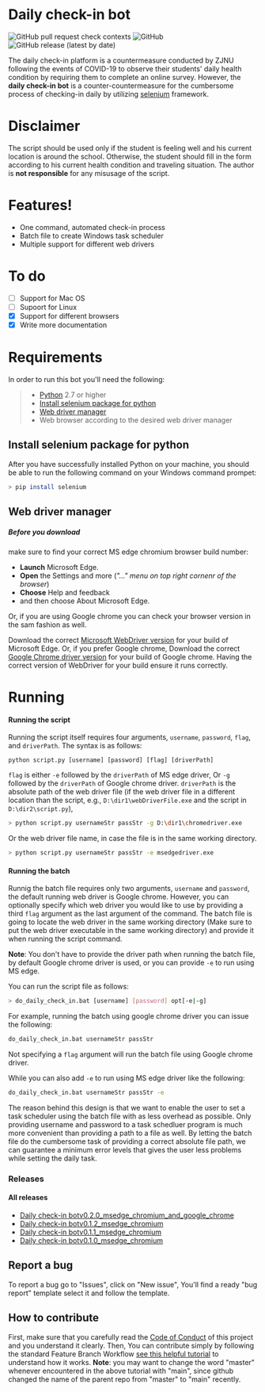 # Daily check-in bot

![GitHub pull request check contexts](https://img.shields.io/github/status/contexts/pulls/hema-001/Daily-check-in-bot/2) ![GitHub](https://img.shields.io/github/license/hema-001/Daily-check-in-bot) ![GitHub release (latest by date)](https://img.shields.io/github/v/release/hema-001/Daily-check-in-bot) 

The daily check-in platform is a countermeasure conducted by ZJNU following the events of COVID-19 to observe their students' daily health condition by requiring them to complete an online survey. However, the **daily check-in bot** is a counter-countermeasure for the cumbersome process of checking-in daily by utilizing [selenium](https://www.selenium.dev/) framework.

# Disclaimer
The script should be used only if the student is feeling well and his current location is around the school. Otherwise, the student should fill in the form according to his current health condition and traveling situation. 
The author is **not responsible** for any misusage of the script.

# Features!
  - One command, automated check-in process
  - Batch file to create Windows task scheduler
  - Multiple support for different web drivers

# To do
  - [ ] Support for Mac OS
  - [ ] Supoort for Linux
  - [x] Support for different browsers
  - [x] Write more documentation

# Requirements
In order to run this bot you'll need the following:
> - [Python](https://www.python.org/downloads/) 2.7 or higher
> - [Install selenium package for python](#Install-selenium-package-for-python)
> - [Web driver manager](#Web-driver-manager)
> - Web browser according to the desired web driver manager

## Install selenium package for python
After you have successfully installed Python on your machine, you should be able to run the following command on your Windows command prompet:
```sh
> pip install selenium
```
## Web driver manager
##### Before you download
make sure to find your correct MS edge chromium browser build number: 
- **Launch** Microsoft Edge. 
- **Open** the Settings and more (*"..." menu on top right cornenr of the browser*)
- **Choose** Help and feedback 
- and then choose About Microsoft Edge. 

Or, if you are using Google chrome you can check your browser version in the sam fashion as well.

Download the correct [Microsoft WebDriver version](https://developer.microsoft.com/en-us/microsoft-edge/tools/webdriver/) for your build of Microsoft Edge.
Or, if you prefer Google chrome, Download the correct [Google Chrome driver version](https://chromedriver.chromium.org/downloads) for your build of Google chrome. 
Having the correct version of WebDriver for your build ensure it runs correctly.

# Running
#### Running the script
Running the script itself requires four arguments, `username`, `password`, `flag`, and `driverPath`. The syntax is as follows:
```
python script.py [username] [password] [flag] [driverPath]
```
`flag` is either `-e` followed by the `driverPath` of MS edge driver, Or `-g` followed by the `driverPath` of Google chrome driver.
`driverPath` is the absolute path of the web driver file (if the web driver file in a different location than the script, e.g., `D:\dir1\webDriverFile.exe` and the script in `D:\dir2\script.py`),
```sh
> python script.py usernameStr passStr -g D:\dir1\chromedriver.exe
```
Or the web driver file name, in case the file is in the same working directory.
```sh
> python script.py usernameStr passStr -e msedgedriver.exe
```
#### Running the batch
Runnig the batch file requires only two arguments, `username` and `password`, the default running web driver is Google chrome. However, you can optionally specify which web driver you would like to use by providing a third `flag` argument as the last argument of the command.
The batch file is going to locate the web driver in the same working directory (Make sure to put the web driver executable in the same working directory) and provide it when running the script command.

**Note**: You don't have to provide the driver path when running the batch file, by default Google chrome driver is used, or you can provide `-e` to run using MS edge.

You can run the script file as follows:
```sh
> do_daily_check_in.bat [username] [password] opt[-e|-g]
```

For example, running the batch using google chrome driver you can issue the following:
 ```sh
 do_daily_check_in.bat usernameStr passStr 
 ```
Not specifying a `flag` argument will run the batch file using Google chrome driver.

While you can also add `-e` to run using MS edge driver like the following:
 ```sh
 do_daily_check_in.bat usernameStr passStr -e
 ```

The reason behind this design is that we want to enable the user to set a task scheduler using the batch file with as less overhead as possible.
Only providing username and password to a task schedluer program is much more convenient than providing a path to a file as well. By letting the batch file do the cumbersome task of providing a correct absolute file path, we can guarantee a minimum error levels that gives the user less problems while setting the daily task.
### Releases 
#### All releases 

* [Daily check-in botv0.2.0_msedge_chromium_and_google_chrome](https://github.com/hema-001/Daily-check-in-bot/releases/tag/v0.2.0)
* [Daily check-in botv0.1.2_msedge_chromium](https://github.com/hema-001/Daily-check-in-bot/releases/tag/v0.1.2)
* [Daily check-in botv0.1.1_msedge_chromium](https://github.com/hema-001/Daily-check-in-bot/releases/tag/v0.1.1)
* [Daily check-in botv0.1.0_msedge_chromium](https://github.com/hema-001/Daily-check-in-bot/releases/tag/v0.1.0)

## Report a bug
To report a bug go to "Issues", click on "New issue", You'll find a ready "bug report" template select it and follow the template.

## How to contribute
First, make sure that you carefully read the [Code of Conduct](https://github.com/hema-001/Daily-check-in-bot/blob/main/CODE_OF_CONDUCT.md) of this project and you understand it clearly.
Then, You can contribute simply by following the standard Feature Branch Workflow [see this helpful tutorial](https://www.atlassian.com/git/tutorials/comparing-workflows/feature-branch-workflow) to understand how it works. 
**Note**: you may want to change the word "master" whenever encountered in the above tutorial with "main", since github changed the name of the parent repo from "master" to "main" recently.
